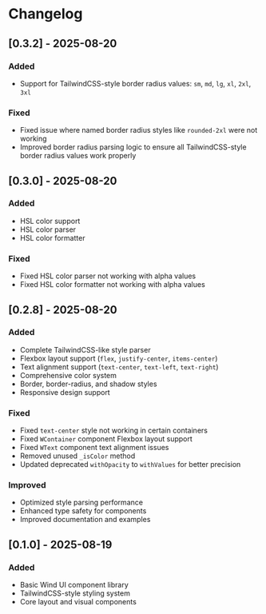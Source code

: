 # Changelog

## [0.3.2] - 2025-08-20

### Added
- Support for TailwindCSS-style border radius values: `sm`, `md`, `lg`, `xl`, `2xl`, `3xl`

### Fixed
- Fixed issue where named border radius styles like `rounded-2xl` were not working
- Improved border radius parsing logic to ensure all TailwindCSS-style border radius values work properly


## [0.3.0] - 2025-08-20

### Added
- HSL color support
- HSL color parser
- HSL color formatter

### Fixed
- Fixed HSL color parser not working with alpha values
- Fixed HSL color formatter not working with alpha values

## [0.2.8] - 2025-08-20

### Added
- Complete TailwindCSS-like style parser
- Flexbox layout support (`flex`, `justify-center`, `items-center`)
- Text alignment support (`text-center`, `text-left`, `text-right`)
- Comprehensive color system
- Border, border-radius, and shadow styles
- Responsive design support

### Fixed
- Fixed `text-center` style not working in certain containers
- Fixed `WContainer` component Flexbox layout support
- Fixed `WText` component text alignment issues
- Removed unused `_isColor` method
- Updated deprecated `withOpacity` to `withValues` for better precision

### Improved
- Optimized style parsing performance
- Enhanced type safety for components
- Improved documentation and examples

## [0.1.0] - 2025-08-19

### Added
- Basic Wind UI component library
- TailwindCSS-style styling system
- Core layout and visual components
